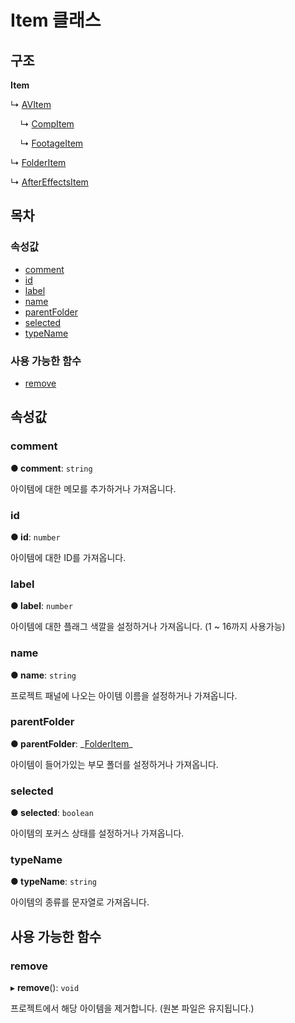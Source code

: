 # Item 클래스

## 구조

**Item**

↳ [AVItem](avitem-class.md)

&nbsp;&nbsp;&nbsp;&nbsp;↳ [CompItem](compitem-class.md)

&nbsp;&nbsp;&nbsp;&nbsp;↳ [FootageItem](footageitem-class.md)

↳ [FolderItem](folderitem-class.md)

↳ [AfterEffectsItem](../after-effects-api/aftereffectsitem-class.md)

## 목차

### 속성값

* [comment](item-class.md#comment)
* [id](item-class.md#id)
* [label](item-class.md#label)
* [name](item-class.md#name)
* [parentFolder](item-class.md#parentfolder)
* [selected](item-class.md#selected)
* [typeName](item-class.md#typename)

### 사용 가능한 함수

* [remove](item-class.md#remove)

## 속성값

### comment <a id="comment"></a>

**● comment**: `string`

아이템에 대한 메모를 추가하거나 가져옵니다.

### id <a id="id"></a>

**● id**: `number`

아이템에 대한 ID를 가져옵니다.

### label <a id="label"></a>

**● label**: `number`

아이템에 대한 플래그 색깔을 설정하거나 가져옵니다. \(1 ~ 16까지 사용가능\)

### name <a id="name"></a>

**● name**: `string`

프로젝트 패널에 나오는 아이템 이름을 설정하거나 가져옵니다.

### parentFolder <a id="parentfolder"></a>

**● parentFolder**: \_[FolderItem](folderitem-class.md)\_

아이템이 들어가있는 부모 폴더를 설정하거나 가져옵니다.

### selected <a id="selected"></a>

**● selected**: `boolean`

아이템의 포커스 상태를 설정하거나 가져옵니다.

### typeName <a id="typename"></a>

**● typeName**: `string`

아이템의 종류를 문자열로 가져옵니다.

## 사용 가능한 함수

### remove <a id="remove"></a>

▸ **remove**\(\): `void`

프로젝트에서 해당 아이템을 제거합니다. \(원본 파일은 유지됩니다.\)

